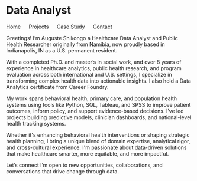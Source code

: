 
# Data Analyst

[Home](./) &emsp; [Projects](./Projects.html) &emsp; [Case Study](assets/CaseStudy.pdf) &emsp; [Contact](./Contact.html)

Greetings! I’m Auguste Shikongo a Healthcare Data Analyst and Public Health Researcher originally from Namibia, now proudly based in Indianapolis, IN as a U.S. permanent resident.

With a completed Ph.D. and master’s in social work, and over 8 years of experience in healthcare analytics, public health research, and program evaluation across both international and U.S. settings, I specialize in transforming complex health data into actionable insights. I also hold a Data Analytics certificate from Career Foundry.

My work spans behavioral health, primary care, and population health systems using tools like Python, SQL, Tableau, and SPSS to improve patient outcomes, inform policy, and support evidence-based decisions. I’ve led projects building predictive models, clinician dashboards, and national-level health tracking systems.

Whether it's enhancing behavioral health interventions or shaping strategic health planning, I bring a unique blend of domain expertise, analytical rigor, and cross-cultural experience. I'm passionate about data-driven solutions that make healthcare smarter, more equitable, and more impactful.

Let’s connect  I’m open to new opportunities, collaborations, and conversations that drive change through data.
